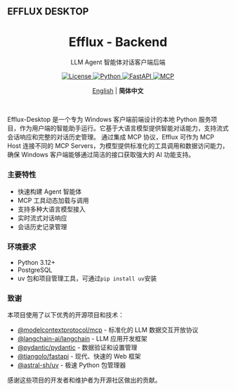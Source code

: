 ## EFFLUX DESKTOP


<div align="center">
    <h1>Efflux - Backend</h1>
    <p>LLM Agent 智能体对话客户端后端</p>
    <p>
        <a href="LICENSE">
            <img src="https://img.shields.io/badge/License-MIT-green.svg" alt="License">
        </a>
        <a href="https://www.python.org/downloads/">
            <img src="https://img.shields.io/badge/Python-3.12+-blue.svg" alt="Python">
        </a>
        <a href="https://fastapi.tiangolo.com/">
            <img src="https://img.shields.io/badge/FastAPI-0.115.6+-brightgreen.svg" alt="FastAPI">
        </a>
        <a href="https://modelcontextprotocol.io/">
            <img src="https://img.shields.io/badge/MCP-1.1.1-coral.svg" alt="MCP">
        </a>
    </p>
    <p>
        <a href="./README.md">English</a> | <b>简体中文</b>
    </p>
    <br/>
</div>


Efflux-Desktop 是一个专为 Windows 客户端前端设计的本地 Python 服务项目，作为用户端的智能助手运行。它基于大语言模型提供智能对话能力，支持流式会话响应和完整的对话历史管理。
通过集成 MCP 协议，Efflux 可作为 MCP Host 连接不同的 MCP Servers，为模型提供标准化的工具调用和数据访问能力，确保 Windows 客户端能够通过简洁的接口获取强大的 AI 功能支持。


### 主要特性
- 快速构建 Agent 智能体
- MCP 工具动态加载与调用
- 支持多种大语言模型接入
- 实时流式对话响应
- 会话历史记录管理


### 环境要求
- Python 3.12+
- PostgreSQL
- uv 包和项目管理工具，可通过`pip install uv`安装




### 致谢

本项目使用了以下优秀的开源项目和技术：

- [@modelcontextprotocol/mcp](https://modelcontextprotocol.io) - 标准化的 LLM 数据交互开放协议
- [@langchain-ai/langchain](https://github.com/langchain-ai/langchain) - LLM 应用开发框架
- [@pydantic/pydantic](https://github.com/pydantic/pydantic) - 数据验证和设置管理
- [@tiangolo/fastapi](https://github.com/tiangolo/fastapi) - 现代、快速的 Web 框架
- [@astral-sh/uv](https://github.com/astral-sh/uv) - 极速 Python 包管理器

感谢这些项目的开发者和维护者为开源社区做出的贡献。


